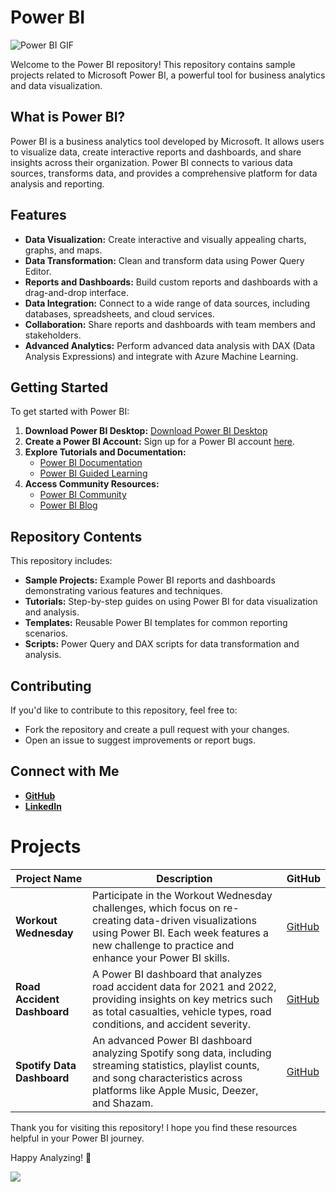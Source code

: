 # Power BI
![Power BI GIF](https://ravelinsights.com/wp-content/uploads/2020/10/diveintothedetails2.gif)


Welcome to the Power BI repository! This repository contains sample projects related to Microsoft Power BI, a powerful tool for business analytics and data visualization.

## What is Power BI?

Power BI is a business analytics tool developed by Microsoft. It allows users to visualize data, create interactive reports and dashboards, and share insights across their organization. Power BI connects to various data sources, transforms data, and provides a comprehensive platform for data analysis and reporting.

## Features

- **Data Visualization:** Create interactive and visually appealing charts, graphs, and maps.
- **Data Transformation:** Clean and transform data using Power Query Editor.
- **Reports and Dashboards:** Build custom reports and dashboards with a drag-and-drop interface.
- **Data Integration:** Connect to a wide range of data sources, including databases, spreadsheets, and cloud services.
- **Collaboration:** Share reports and dashboards with team members and stakeholders.
- **Advanced Analytics:** Perform advanced data analysis with DAX (Data Analysis Expressions) and integrate with Azure Machine Learning.

## Getting Started

To get started with Power BI:

1. **Download Power BI Desktop:** [Download Power BI Desktop](https://powerbi.microsoft.com/desktop/)
2. **Create a Power BI Account:** Sign up for a Power BI account [here](https://powerbi.microsoft.com/).
3. **Explore Tutorials and Documentation:**
   - [Power BI Documentation](https://docs.microsoft.com/en-us/power-bi/)
   - [Power BI Guided Learning](https://docs.microsoft.com/en-us/power-bi/guided-learning/)
4. **Access Community Resources:**
   - [Power BI Community](https://community.powerbi.com/)
   - [Power BI Blog](https://powerbi.microsoft.com/blog/)

## Repository Contents

This repository includes:
- **Sample Projects:** Example Power BI reports and dashboards demonstrating various features and techniques.
- **Tutorials:** Step-by-step guides on using Power BI for data visualization and analysis.
- **Templates:** Reusable Power BI templates for common reporting scenarios.
- **Scripts:** Power Query and DAX scripts for data transformation and analysis.

## Contributing

If you'd like to contribute to this repository, feel free to:
- Fork the repository and create a pull request with your changes.
- Open an issue to suggest improvements or report bugs.

## Connect with Me

- **[GitHub](https://github.com/huseyincenik)** 
- **[LinkedIn](https://www.linkedin.com/in/huseyincenik)** 

# Projects

| Project Name | Description | GitHub |
| --- | --- | --- |
| **Workout Wednesday** | Participate in the Workout Wednesday challenges, which focus on re-creating data-driven visualizations using Power BI. Each week features a new challenge to practice and enhance your Power BI skills. | [GitHub](https://github.com/huseyincenik/power_bi/edit/main/workout-wednesday/) |
| **Road Accident Dashboard** | A Power BI dashboard that analyzes road accident data for 2021 and 2022, providing insights on key metrics such as total casualties, vehicle types, road conditions, and accident severity. | [GitHub](https://github.com/huseyincenik/power_bi/tree/main/dashboards/road_accident_dashboard) |
| **Spotify Data Dashboard** | An advanced Power BI dashboard analyzing Spotify song data, including streaming statistics, playlist counts, and song characteristics across platforms like Apple Music, Deezer, and Shazam. | [GitHub](https://github.com/huseyincenik/power_bi/tree/main/dashboards/spotify_dashboard) |


Thank you for visiting this repository! I hope you find these resources helpful in your Power BI journey.

Happy Analyzing! 🚀

[![](https://visitcount.itsvg.in/api?id=huseyincenik.power_bi&label=Visiter%20Count&color=10&icon=9&pretty=false)](https://visitcount.itsvg.in)

